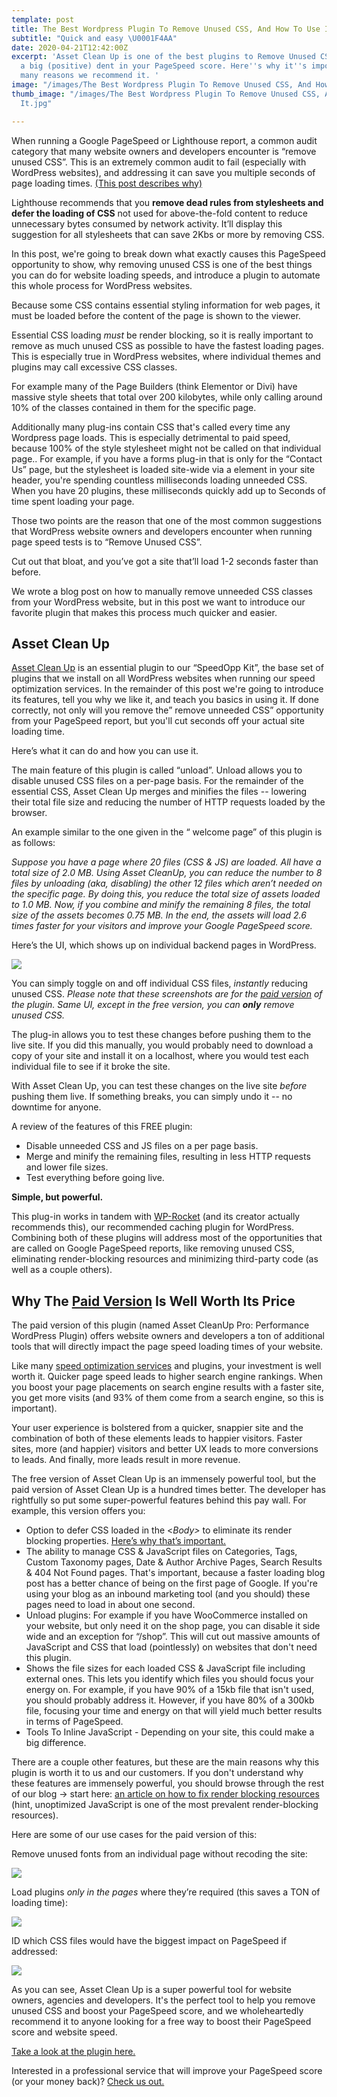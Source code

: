 ```yaml
---
template: post
title: The Best Wordpress Plugin To Remove Unused CSS, And How To Use It
subtitle: "Quick and easy \U0001F4AA"
date: 2020-04-21T12:42:00Z
excerpt: 'Asset Clean Up is one of the best plugins to Remove Unused CSS and make
  a big (positive) dent in your PageSpeed score. Here''s why it''s important and the
  many reasons we recommend it. '
image: "/images/The Best Wordpress Plugin To Remove Unused CSS, And How To Use It.jpg"
thumb_image: "/images/The Best Wordpress Plugin To Remove Unused CSS, And How To Use
  It.jpg"

---
```

When running a Google PageSpeed or Lighthouse report, a common audit category that many website owners and developers encounter is “remove unused CSS”. This is an extremely common audit to fail (especially with WordPress websites), and addressing it can save you multiple seconds of page loading times. [(This post describes why)](https://speedopp.com/posts/how-to-identify-and-remove-unused-css-for-wordpress-websites/)

Lighthouse recommends that you **remove dead rules from stylesheets and defer the loading of CSS** not used for above-the-fold content to reduce unnecessary bytes consumed by network activity. It’ll display this suggestion for all stylesheets that can save 2Kbs or more by removing CSS.

In this post, we're going to break down what exactly causes this PageSpeed opportunity to show, why removing unused CSS is one of the best things you can do for website loading speeds, and introduce a plugin to automate this whole process for WordPress websites.

Because some CSS contains essential styling information for web pages, it must be loaded before the content of the page is shown to the viewer.

Essential CSS loading _must_ be render blocking, so it is really important to remove as much unused CSS as possible to have the fastest loading pages. This is especially true in WordPress websites, where individual themes and plugins may call excessive CSS classes.

For example many of the Page Builders (think Elementor or Divi) have massive style sheets that total over 200 kilobytes, while only calling around 10% of the classes contained in them for the specific page.

Additionally many plug-ins contain CSS that's called every time any Wordpress page loads. This is especially detrimental to paid speed, because 100% of the style stylesheet might not be called on that individual page.. For example, if you have a forms plug-in that is only for the “Contact Us” page, but the stylesheet is loaded site-wide via a <link> element in your site header, you're spending countless milliseconds loading unneeded CSS. When you have 20 plugins, these milliseconds quickly add up to Seconds of time spent loading your page.

Those two points are the reason that one of the most common suggestions that WordPress website owners and developers encounter when running page speed tests is to “Remove Unused CSS”.

Cut out that bloat, and you’ve got a site that’ll load 1-2 seconds faster than before.

We wrote a blog post on how to manually remove unneeded CSS classes from your WordPress website, but in this post we want to introduce our favorite plugin that makes this process much quicker and easier.

## Asset Clean Up

[Asset Clean Up](http://out.speedopp.com/asset-cleanup) is an essential plugin to our “SpeedOpp Kit”, the base set of plugins that we install on all WordPress websites when running our speed optimization services. In the remainder of this post we're going to introduce its features, tell you why we like it, and teach you basics in using it. If done correctly, not only will you remove the” remove unneeded CSS” opportunity from your PageSpeed report, but you'll cut seconds off your actual site loading time.

Here’s what it can do and how you can use it.

The main feature of this plugin is called “unload”. Unload allows you to disable unused CSS files on a per-page basis. For the remainder of the essential CSS, Asset Clean Up merges and minifies the files -- lowering their total file size and reducing the number of HTTP requests loaded by the browser.

An example similar to the one given in the “ welcome page” of this plugin is as follows:

_Suppose you have a page where 20 files (CSS & JS) are loaded. All have a total size of 2.0 MB. Using Asset CleanUp, you can reduce the number to 8 files by unloading (aka, disabling) the other 12 files which aren’t needed on the specific page. By doing this, you reduce the total size of assets loaded to 1.0 MB. Now, if you combine and minify the remaining 8 files, the total size of the assets becomes 0.75 MB. In the end, the assets will load 2.6 times faster for your visitors and improve your Google PageSpeed score._

Here’s the UI, which shows up on individual backend pages in WordPress.

![](https://i.snipboard.io/D0poKZ.jpg)

You can simply toggle on and off individual CSS files, _instantly_ reducing unused CSS. _Please note that these screenshots are for the_ [_paid version_](http://out.speedopp.com/asset-cleanup) _of the plugin. Same UI, except in the free version, you can **only** remove unused CSS._

The plug-in allows you to test these changes before pushing them to the live site. If you did this manually, you would probably need to download a copy of your site and install it on a localhost, where you would test each individual file to see if it broke the site.

With Asset Clean Up, you can test these changes on the live site _before_ pushing them live. If something breaks, you can simply undo it -- no downtime for anyone.

A review of the features of this FREE plugin:

* Disable unneeded CSS and JS files on a per page basis.
* Merge and minify the remaining files, resulting in less HTTP requests and lower file sizes.
* Test everything before going live.

**Simple, but powerful.**

This plug-in works in tandem with [WP-Rocket](http://out.speedopp.com/wp-rocket) (and its creator actually recommends this), our recommended caching plugin for WordPress. Combining both of these plugins will address most of the opportunities that are called on Google PageSpeed reports, like removing unused CSS, eliminating render-blocking resources and minimizing third-party code (as well as a couple others).

## Why The [Paid Version](http://out.speedopp.com/asset-cleanup) Is Well Worth Its Price

The paid version of this plugin (named Asset CleanUp Pro: Performance WordPress Plugin) offers website owners and developers a ton of additional tools that will directly impact the page speed loading times of your website.

Like many [speed optimization services](http://speedopp.com/how) and plugins, your investment is well worth it. Quicker page speed leads to higher search engine rankings. When you boost your page placements on search engine results with a faster site, you get more visits (and 93% of them come from a search engine, so this is important).

Your user experience is bolstered from a quicker, snappier site and the combination of both of these elements leads to happier visitors. Faster sites, more (and happier) visitors and better UX leads to more conversions to leads. And finally, more leads result in more revenue.

The free version of Asset Clean Up is an immensely powerful tool, but the paid version of Asset Clean Up is a hundred times better. The developer has rightfully so put some super-powerful features behind this pay wall. For example, this version offers you:

* Option to defer CSS loaded in the <_Body>_ to eliminate its render blocking properties. [Here’s why that’s important.](https://speedopp.com/posts/how-to-eliminate-render-blocking-resources-for-wordpress-websites/)
* The ability to manage CSS & JavaScript files on Categories, Tags, Custom Taxonomy pages, Date & Author Archive Pages, Search Results & 404 Not Found pages. That's important, because a faster loading blog post has a better chance of being on the first page of Google. If you're using your blog as an inbound marketing tool (and you should) these pages need to load in about one second.
* Unload plugins: For example if you have WooCommerce installed on your website, but only need it on the shop page, you can disable it side wide and an exception for “/shop”. This will cut out massive amounts of JavaScript and CSS that load (pointlessly) on websites that don't need this plugin.
* Shows the file sizes for each loaded CSS & JavaScript file including external ones. This lets you identify which files you should focus your energy on. For example, if you have 90% of a 15kb file that isn't used, you should probably address it. However, if you have 80% of a 300kb file, focusing your time and energy on that will yield much better results in terms of PageSpeed.
* Tools To Inline JavaScript - Depending on your site, this could make a big difference.

There are a couple other features, but these are the main reasons why this plugin is worth it to us and our customers. If you don't understand why these features are immensely powerful, you should browse through the rest of our blog → start here: [an article on how to fix render blocking resources](https://speedopp.com/posts/how-to-eliminate-render-blocking-resources-for-wordpress-websites/) (hint, unoptimized JavaScript is one of the most prevalent render-blocking resources).

Here are some of our use cases for the paid version of this:

Remove unused fonts from an individual page without recoding the site:

![](https://i.snipboard.io/sM7YS4.jpg)

Load plugins _only in the pages_ where they’re required (this saves a TON of loading time):

![](https://i.snipboard.io/87swK6.jpg)

ID which CSS files would have the biggest impact on PageSpeed if addressed:

![](https://i.snipboard.io/b7yDnQ.jpg)

As you can see, Asset Clean Up is a super powerful tool for website owners, agencies and developers. It's the perfect tool to help you remove unused CSS and boost your PageSpeed score, and we wholeheartedly recommend it to anyone looking for a free way to boost their PageSpeed score and website speed. 

[Take a look at the plugin here.](http://out.speedopp.com/asset-cleanup)

Interested in a professional service that will improve your PageSpeed score (or your money back)? [Check us out.](https://speedopp.com)